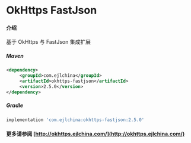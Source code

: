 # OkHttps FastJson

#### 介绍

基于 OkHttps 与 FastJson 集成扩展


##### Maven

```xml
<dependency>
     <groupId>com.ejlchina</groupId>
     <artifactId>okhttps-fastjson</artifactId>
     <version>2.5.0</version>
</dependency>
```

##### Gradle

```groovy
implementation 'com.ejlchina:okhttps-fastjson:2.5.0'
```

#### 更多请参阅 [http://okhttps.ejlchina.com/](http://okhttps.ejlchina.com/)
